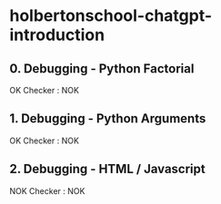 # holbertonschool-chatgpt-introduction

## 0. Debugging - Python Factorial

OK
Checker : NOK

## 1. Debugging - Python Arguments

OK
Checker : NOK

## 2. Debugging - HTML / Javascript

NOK
Checker : NOK

